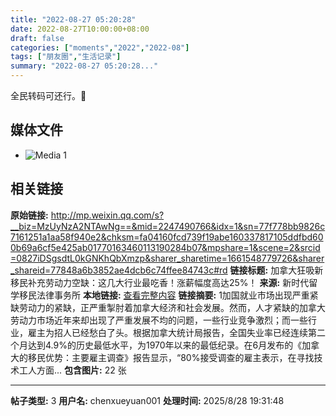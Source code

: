 ```yaml
---
title: "2022-08-27 05:20:28"
date: 2022-08-27T10:00:00+08:00
draft: false
categories: ["moments","2022","2022-08"]
tags: ["朋友圈","生活记录"]
summary: "2022-08-27 05:20:28..."
---
```


全民转码可还行。🤭

## 媒体文件

- ![Media 1](/Moments/photos/2022-08-27/202208270520280.jpg)

## 相关链接

**原始链接:** http://mp.weixin.qq.com/s?__biz=MzUyNzA2NTAwNg==&mid=2247490766&idx=1&sn=77f778bb9826c7161251a1aa58f940e2&chksm=fa04160fcd739f19abe160337817105ddfbd600b69a6cf5e425ab01770163460113190284b07&mpshare=1&scene=2&srcid=0827iDSgsdtL0kGNKhQbXmzp&sharer_sharetime=1661548779726&sharer_shareid=77848a6b3852ae4dcb6c74ffee84743c#rd
**链接标题:** 加拿大狂吸新移民补充劳动力空缺：这几大行业最吃香！涨薪幅度高达25%！
**来源:** 新时代留学移民法律事务所
**本地链接:** [查看完整内容](/link_content/2022/08/2022-08-27/link_content/)
**链接摘要:** 1加国就业市场出现严重紧缺劳动力的紧缺，正严重掣肘着加拿大经济和社会发展。然而，人才紧缺的加拿大劳动力市场近年来却出现了严重发展不均的问题，一些行业竞争激烈；而一些行业，雇主为招人已经愁白了头。根据加拿大统计局报告，全国失业率已经连续第二个月达到4.9%的历史最低水平，为1970年以来的最低纪录。在6月发布的《加拿大的移民优势：主要雇主调查》报告显示，“80%接受调查的雇主表示，在寻找技术工人方面...
**包含图片:** 22 张

---

**帖子类型:** 3
**用户名:** chenxueyuan001
**处理时间:** 2025/8/28 19:31:48